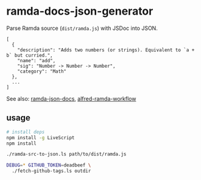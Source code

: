 # ramda-docs-json-generator

Parse Ramda source (`dist/ramda.js`) with JSDoc into JSON.

```
[
  {
    "description": "Adds two numbers (or strings). Equivalent to `a + b` but curried.",
    "name": "add",
    "sig": "Number -> Number -> Number",
    "category": "Math"
  },
  ...
]
```

See also: [ramda-json-docs](https://github.com/raine/ramda-json-docs), [alfred-ramda-workflow](https://github.com/raine/alfred-ramda-workflow)

## usage

```sh
# install deps
npm install -g LiveScript
npm install
```

```sh
./ramda-src-to-json.ls path/to/dist/ramda.js

DEBUG=* GITHUB_TOKEN=deadbeef \
  ./fetch-github-tags.ls outdir
```
